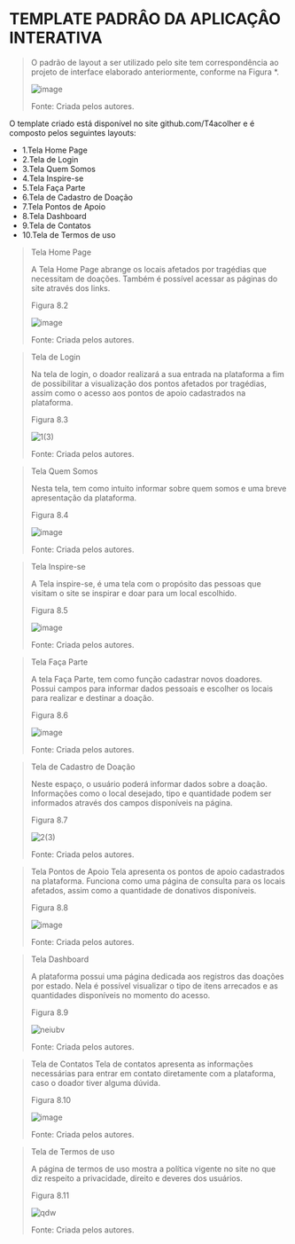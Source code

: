 # TEMPLATE PADRÂO DA APLICAÇÂO INTERATIVA 

> O padrão de layout a ser utilizado pelo site tem correspondência ao projeto de interface elaborado anteriormente, conforme na Figura *. 
>
> ![image](https://user-images.githubusercontent.com/102244252/193481968-e550a1ac-8d7c-4a74-a505-5fb912b42ca6.png)
>
>Fonte: Criada pelos autores.

O template criado está disponível no site github.com/T4acolher e é composto pelos seguintes layouts:  

- 1.Tela Home Page 
- 2.Tela de Login 
- 3.Tela Quem Somos  
- 4.Tela Inspire-se 
- 5.Tela Faça Parte  
- 6.Tela de Cadastro de Doação 
- 7.Tela Pontos de Apoio 
- 8.Tela Dashboard 
- 9.Tela de Contatos 
- 10.Tela de Termos de uso


> Tela Home Page
> 
>  A Tela Home Page abrange os locais afetados por tragédias que necessitam de doações. Também é possível acessar as páginas do site através dos links. 
>  
> Figura 8.2
> 
>![image](https://user-images.githubusercontent.com/102244252/193482048-a9e46293-423f-48bc-ad0c-30f48c23f36a.png)
>
>Fonte: Criada pelos autores.


>Tela de Login 
>
>Na tela de login, o doador realizará a sua entrada na plataforma a fim de possibilitar a visualização dos pontos afetados por tragédias, assim como o acesso aos pontos de apoio cadastrados na plataforma. 
>
>Figura 8.3 
>
>![1(3)](https://user-images.githubusercontent.com/102244252/198895661-a65494a5-7ea0-469d-b8f4-9a2f2da39f42.png)
>
>Fonte: Criada pelos autores.

> Tela Quem Somos
> 
>Nesta tela, tem como intuito informar sobre quem somos e uma breve apresentação da plataforma.  
>
>Figura 8.4 
>
>![image](https://user-images.githubusercontent.com/102244252/193482276-48353b4d-5f44-4eb6-8a8a-42fac2640010.png)
>
>Fonte: Criada pelos autores.

> Tela Inspire-se
> 
> A Tela inspire-se, é uma tela com o propósito das pessoas que visitam o site se inspirar e doar para um local escolhido. 
> 
> Figura 8.5 
> 
>![image](https://user-images.githubusercontent.com/102244252/193482083-5dca7c28-25f0-4ba0-81be-cef007450781.png)
>
>Fonte: Criada pelos autores.

> Tela Faça Parte 
> 
>A tela Faça Parte, tem como função cadastrar novos doadores. Possui campos para informar dados pessoais e escolher os locais para realizar e destinar a doação. 
>
>Figura 8.6 
>
>![image](https://user-images.githubusercontent.com/102244252/193482242-413480da-5520-4a14-a317-99fd7edb9c84.png)
>
>Fonte: Criada pelos autores.


> Tela de Cadastro de Doação 
>
> Neste espaço, o usuário poderá informar dados sobre a doação. Informações como o local desejado, tipo e quantidade podem ser informados através dos campos disponíveis na página. 
> 
> Figura 8.7 
>
> ![2(3)](https://user-images.githubusercontent.com/102244252/198895495-ce72bf2b-a3f1-47ce-bba3-c79ad4e5b0b4.png)
>
>Fonte: Criada pelos autores.



> Tela Pontos de Apoio
>Tela apresenta os pontos de apoio cadastrados na plataforma. Funciona como uma página de consulta para os locais afetados, assim como a quantidade de donativos disponíveis.
>
> Figura 8.8 
> 
>![image](https://user-images.githubusercontent.com/102244252/193482285-5fb5ec02-868e-4f65-830a-9a30ed8e3344.png)
>
>Fonte: Criada pelos autores.
>

>Tela Dashboard 
>
>A plataforma possui uma página dedicada aos registros das doações por estado. Nela é possível visualizar o tipo de itens arrecados e as quantidades disponíveis no momento do acesso.
>
>Figura 8.9 
>
>![neiubv](https://user-images.githubusercontent.com/102244252/198898831-8a179994-885c-4808-8bf2-b296764df7ed.png)
>
>Fonte: Criada pelos autores.


> Tela de Contatos
>Tela de contatos apresenta as informações necessárias para entrar em contato diretamente com a plataforma, caso o doador tiver alguma dúvida. 
>
>Figura 8.10 
>
>![image](https://user-images.githubusercontent.com/102244252/193482304-d3a8a76e-05a5-4df2-a8d5-487847f40f28.png)
>
>Fonte: Criada pelos autores.



>Tela de Termos de uso  
>
>A página de termos de uso mostra a política vigente no site no que diz respeito a privacidade, direito e deveres dos usuários. 
>
>Figura 8.11
>
>![qdw](https://user-images.githubusercontent.com/102244252/198897999-da2b46ab-c6a7-46b1-88e9-e39537c78c8a.png)
>
>Fonte: Criada pelos autores.


